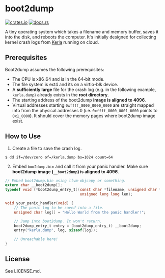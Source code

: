 # boot2dump

[![crates.io](https://img.shields.io/crates/v/boot2dump.svg)](https://crates.io/crates/boot2dump)
[![docs.rs](https://docs.rs/boot2dump/badge.svg)](https://docs.rs/boot2dump)

A tiny operating system which takes a filename and memory buffer, saves it into
the disk, and reboots the computer. It's initially designed for collecting kernel
crash logs from [Kerla](https://kerla.dev) running on cloud.

## Prerequisites
Boot2dump assumes the following prerequisites:

- The CPU is x86_64 and is in the 64-bit mode.
- The file system is ext4 and its on a virtio-blk device.
- A **sufficiently large** file for the crash log (e.g. in the following example, `kerla.dump`)
  already exists in the **root directory**.
- The starting address of the boot2dump **image is aligned to 4096**.
- Virtual addresses starting `0xffff_8000_0000_0000` are straight mapped into
  from the physical addresses 0 (i.e. `0xffff_8000_0001_0000` points to `0x1_0000`).
  It should cover the memory pages where boot2dump image exist.

## How to Use

1. Create a file to save the crash log.

```
$ dd if=/dev/zero of=/kerla.dump bs=1024 count=64
```

2. Embed `boo2dump.bin` and call it from your panic handler. Make sure **boot2dump image (`__boot2dump`) is aligned to 4096**.

```c
// Embed boot2dump.bin using llvm-objcopy or something.
extern char __boot2dump[];
typedef void (*boot2dump_entry_t)(const char *filename, unsigned char *buf,
                                  unsigned long long len);

void your_panic_handler(void) {
    // The panic log to be saved into a file.
    unsigned char log[] = "Hello World from the panic handler!";

    // Jump into boot2dump. It won't return.
    boot2dump_entry_t entry = (boot2dump_entry_t) __boot2dump;
    entry("kerla.dump", log, sizeof(log));

    // Unreachable here!
}
```

## License

See LICENSE.md.
